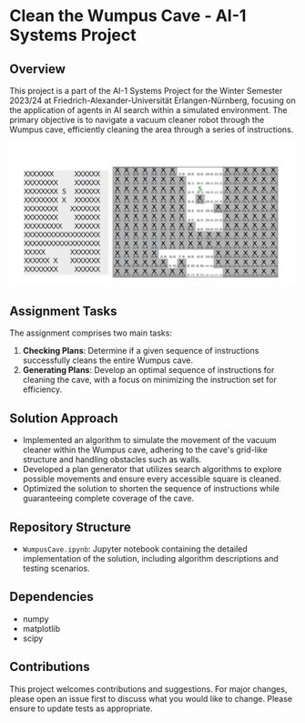 # Clean the Wumpus Cave - AI-1 Systems Project

## Overview

This project is a part of the AI-1 Systems Project for the Winter Semester 2023/24 at Friedrich-Alexander-Universität Erlangen-Nürnberg, focusing on the application of agents in AI search within a simulated environment. The primary objective is to navigate a vacuum cleaner robot through the Wumpus cave, efficiently cleaning the area through a series of instructions.

![Box Detection Example 1](screenshot.png) 

## Assignment Tasks

The assignment comprises two main tasks:

1. **Checking Plans**: Determine if a given sequence of instructions successfully cleans the entire Wumpus cave.
2. **Generating Plans**: Develop an optimal sequence of instructions for cleaning the cave, with a focus on minimizing the instruction set for efficiency.

## Solution Approach

- Implemented an algorithm to simulate the movement of the vacuum cleaner within the Wumpus cave, adhering to the cave's grid-like structure and handling obstacles such as walls.
- Developed a plan generator that utilizes search algorithms to explore possible movements and ensure every accessible square is cleaned.
- Optimized the solution to shorten the sequence of instructions while guaranteeing complete coverage of the cave.

## Repository Structure

- `WumpusCave.ipynb`: Jupyter notebook containing the detailed implementation of the solution, including algorithm descriptions and testing scenarios.

## Dependencies

- numpy
- matplotlib
- scipy

## Contributions

This project welcomes contributions and suggestions. For major changes, please open an issue first to discuss what you would like to change. Please ensure to update tests as appropriate.

